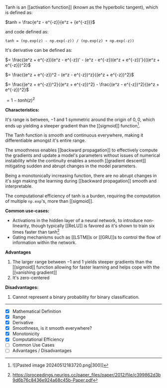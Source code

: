 Tanh is an [[activation function]] (known as the hyperbolic tangent), which is defined as:

$tanh = \frac{e^z - e^{-z}}{e^z + {e^{-z}}}$

and code defined as:

```
tanh = (np.exp(z) - np.exp(-z)) / (np.exp(z) + np.exp(-z))
```

It's derivative can be defined as:

$= \frac{(e^z + e^{-z})(e^z - e^{-z})' - (e^z - e^{-z})(e^z + e^{-z})'}{({e^z + e^{-z}})^2}$

$= \frac{(e^z + e^{-z})^2 - (e^z - e^{-z})^z}{(e^z + e^{-z})^2}$

$= \frac{(e^z + e^{-z})^2}{(e^z + e^{-z})^2} - \frac{(e^z - e^{-z})^2}{(e^z + e^{-z})^2}$

$= 1 - tanh(z)^2$

**Characteristics:**

It's range is between, $-1$ and $1$ symmetric around the origin of $0,0$, which ends up yielding a steeper gradient than the [[sigmoid]] function[^2].

The Tanh function is smooth and continuous everywhere, making it differentiable amongst it's entire range.

The smoothness enables [[backward propagation]] to effectively compute the gradients and update a model's parameters without issues of numerical instability while the continuity enables a smooth [[gradient descent]] mitigating sudden and abrupt changes in the model parameters.

Being a monotonically increasing function, there are no abrupt changes in it's sign making the learning during [[backward propagation]] smooth and interpretable.

The computational efficiency of tanh is a burden, requiring the computation of multiple 
 `np.exp`'s, more than [[sigmoid]]. 

**Common use-cases:**

- Activations in the hidden layer of a neural network, to introduce non-linearity, though typically [[ReLU]] is favored as it's shown to train six times faster than tanh[^1]
- Gating mechanisms such as [[LSTM]]s or [[GRU]]s to control the flow of information within the network.

**Advantages**

1. The larger range between $-1$ and $1$ yields steeper gradients than the [[sigmoid]] function allowing for faster learning and helps cope with the [[vanishing gradient]]
2. It's zero-centered

**Disadvantages:**

1. Cannot represent a binary probability for binary classification.

---

- [x] Mathematical Definition
- [x] Range
- [x] Derivative
- [x] Smoothness, is it smooth everywhere?
- [x] Monotonicity
- [x] Computational Efficiency
- [ ] Common Use Cases
- [ ] Advantages / Disadvantages

[^1]: https://proceedings.neurips.cc/paper_files/paper/2012/file/c399862d3b9d6b76c8436e924a68c45b-Paper.pdf

[^2]: ![[Pasted image 20240512183720.png|300]]